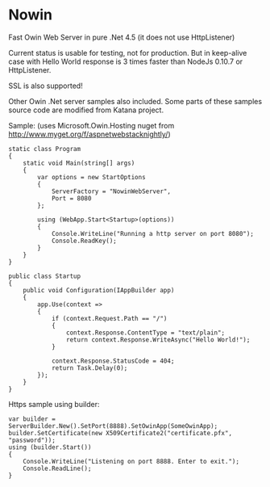 Nowin
=====

Fast Owin Web Server in pure .Net 4.5 (it does not use HttpListener)

Current status is usable for testing, not for production. But in keep-alive case with Hello World response is 3 times faster than NodeJs 0.10.7 or HttpListener.

SSL is also supported!

Other Owin .Net server samples also included. Some parts of these samples source code are modified from Katana project.

Sample: (uses Microsoft.Owin.Hosting nuget from http://www.myget.org/f/aspnetwebstacknightly/)

    static class Program
    {
        static void Main(string[] args)
        {
            var options = new StartOptions
            {
                ServerFactory = "NowinWebServer",
                Port = 8080
            };

            using (WebApp.Start<Startup>(options))
            {
                Console.WriteLine("Running a http server on port 8080");
                Console.ReadKey();
            }
        }
    }

    public class Startup
    {
        public void Configuration(IAppBuilder app)
        {
            app.Use(context =>
            {
                if (context.Request.Path == "/")
                {
                    context.Response.ContentType = "text/plain";
                    return context.Response.WriteAsync("Hello World!");
                }

                context.Response.StatusCode = 404;
                return Task.Delay(0);
            });
        }
    }

Https sample using builder:

    var builder = ServerBuilder.New().SetPort(8888).SetOwinApp(SomeOwinApp);
    builder.SetCertificate(new X509Certificate2("certificate.pfx", "password"));
    using (builder.Start())
    {
        Console.WriteLine("Listening on port 8888. Enter to exit.");
        Console.ReadLine();
    }
